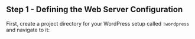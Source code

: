 ## Step 1 - Defining the Web Server Configuration
First, create a project directory for your WordPress setup called `!wordpress` and navigate to it: